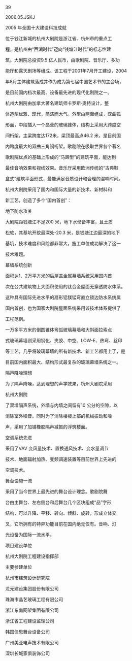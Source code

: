 39

2006.05.JSKJ

2005 年全国十大建设科技成就

位于钱江新城的杭州大剧院是浙江省、杭州市的重点工

程，是杭州由“西湖时代”迈向“钱塘江时代”的标志性建

筑。大剧院总投资9.5 亿人民币，由歌剧院、音乐厅、多功

能厅和露天剧场等组成。该工程于2001年7月开工建设，2004

年8月主体建筑落成并作为成为第七届中国艺术节的主会场，

是目前国内档次最高、设备最先进的现代化剧院之一。

杭州大剧院由加拿大著名建筑师卡罗斯·奥特设计，整

体造型优雅、现代，简洁而大气。外型由两面组成，双曲弧

形面，中段插入一个晶莹的玻璃锥体，结构上采用大跨度空

间桁架，主梁跨度达172米，梁顶最高点46.2 米，是目前国

内跨度最大的双曲三角钢桁架。歌剧院在吸取世界各个著名

歌剧院优点的基础上形成的“马蹄型”的建筑平面，能达到

最佳音响效果和视线效果。音乐厅采用欧洲传统的“古典鞋

盒式”建筑平面形式，最能满足音质设计和合理的混响时间。

杭州大剧院采用了国内和国际大量的新技术、新材料和

新工艺，创造了多个“国内首创”：

地下防水攻关

大剧院距钱塘江不足200 米，地下水储备丰富，且土质

松软，其基坑开挖最深处-20.3 米，是钱塘江边最深的地下

基坑，技术难度和风险都非常大，施工单位成功解决了这一

技术难题。

幕墙系统创新

面积达1．2万平方米的后屋盖金属幕墙系统采用国内首

次在公共建筑物上大面积使用的钛合金屋面无穿透防水体系。

这种具有国际先进水平的扇形铝镁锰弯直立锁边防水系统属

国内首创，也为国家大剧院屋面系统采用该技术体系提供了

工程范例。

一万多平方米的倒圆锥体弯弧玻璃幕墙和大斜面拉索点

式玻璃幕墙则采用钢化、夹胶、中空、LOW-E、热弯、丝印

等工艺，几乎将玻璃幕墙的所有新技术、新工艺都用上了，是

目前国内面积最大、结构形式最复杂的玻璃幕墙系统之一。

隔声降噪理想

为了隔声降噪，达到理想的声学效果，杭州大剧院采用

杭州大剧院

了双墙隔声系统，外墙与内墙之间留有10 公分的空隙，以

消除室外噪音。同时为了消除楼板上部的机械振动和噪

声，采用了加铺橡胶隔声减振的浮筑楼面。

空调系统先进

采用了VAV 变风量技术、置换通风技术、变水量调节

技术、地面辐射加热、变频调速装置等目前世界上先进的

空调技术。

舞台设施一流

采用了当今世界上最先进的舞台设计理念。歌剧院舞

台由主舞台、左右侧台和后舞台几个区块组成“品”字形

结构，可以升降、平移、转向、倾斜、旋转，形成立体交

叉，它所拥有的特异功能目前在国内绝无仅有。音响、灯

光设备为国际一流水平。

项目建设单位

杭州大剧院工程建设指挥部

主要参建单位

杭州市建筑设计研究院

龙元建设集团股份有限公司

珠海市晶艺玻璃工程有限公司

浙江东南网架集团有限公司

浙江省工程建设监理公司

韩国佳思舞台设备公司

广州美亚电声技术有限公司

深圳长城家俱装饰公司